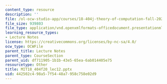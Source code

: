 ```yaml
---
content_type: resource
description: ''
file: /ol-ocw-studio-app/courses/18-404j-theory-of-computation-fall-2020/442502c498a57f5448a7958c758e02d9_MIT18_404f20_lec12.pptx
file_size: 939803
file_type: application/vnd.openxmlformats-officedocument.presentationml.presentation
learning_resource_types:
- Lecture Notes
license: https://creativecommons.org/licenses/by-nc-sa/4.0/
ocw_type: OCWFile
parent_title: Lecture Notes
parent_type: CourseSection
parent_uid: df711905-1b1b-43e5-65ea-6ab014405e75
resourcetype: Other
title: MIT18_404f20_lec12.pptx
uid: 442502c4-98a5-7f54-48a7-958c758e02d9
---
```

